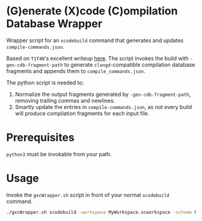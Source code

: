 # (G)enerate (X)code (C)ompilation Database Wrapper

Wrapper script for an `xcodebuild` command that generates and updates `compile-commands.json`.

Based on `T1T4N`'s excellent writeup [here](https://gist.github.com/T1T4N/f4d63a44476eb5c7046cc561cb8c7f77). The script invokes the build with `-gen-cdb-fragment-path` to generate `clangd`-compatible compilation database fragments and appends them to `compile_commands.json`.

The python script is needed to:

1. Normalize the output fragments generated by `-gen-cdb-fragment-path`, removing trailing commas and newlines.
2. Smartly update the entries in `compile-commands.json`, as not every build will produce compilation fragments for each input file.

# Prerequisites

`python3` must be invokable from your path.

# Usage

Invoke the `gxcWrapper.sh` script in front of your normal `xcodebuild` command.

``` bash
./gxcWrapper.sh xcodebuild -workspace MyWorkspace.xcworkspace -scheme MyScheme build
```
